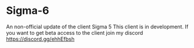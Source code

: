 # Sigma-6
An non-official update of the client Sigma 5
This client is in development.
If you want to get beta access to the client join my discord https://discord.gg/ehhEfbsh 
